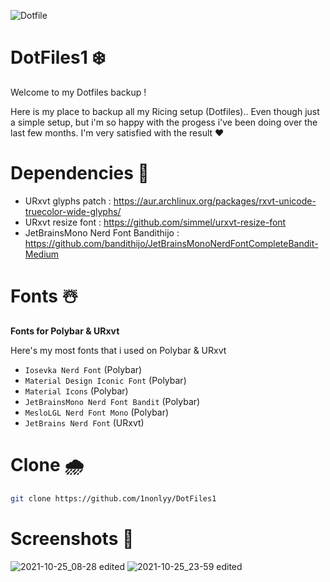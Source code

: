 ![Dotfile](https://user-images.githubusercontent.com/88080186/136683691-387b4688-8cc1-4cc7-9428-296bae1d73c7.png)

# DotFiles1 ❄️

Welcome to my Dotfiles backup !


Here is my place to backup all my Ricing setup (Dotfiles).. Even though just a simple setup, but i'm so happy with the progess i've been doing over the last few months. I'm very satisfied with the result ❤️

# Dependencies 💌 

* URxvt glyphs patch : https://aur.archlinux.org/packages/rxvt-unicode-truecolor-wide-glyphs/
* URxvt resize font : https://github.com/simmel/urxvt-resize-font
* JetBrainsMono Nerd Font Bandithijo : https://github.com/bandithijo/JetBrainsMonoNerdFontCompleteBandit-Medium 

# Fonts ☃️
<b>Fonts for Polybar & URxvt</b> 


Here's my most fonts that i used on Polybar & URxvt


 * `Iosevka Nerd Font` (Polybar)
 * `Material Design Iconic Font` (Polybar)
 * `Material Icons` (Polybar)
 * `JetBrainsMono Nerd Font Bandit` (Polybar)
 * `MesloLGL Nerd Font Mono` (Polybar)
 * `JetBrains Nerd Font` (URxvt)

# Clone 🌧
``` sh
git clone https://github.com/1nonlyy/DotFiles1

```

# Screenshots 🌌
![2021-10-25_08-28 edited](https://user-images.githubusercontent.com/88080186/138619201-ce5c3b94-cd78-4be7-8a1b-441c5c4126bf.png)
![2021-10-25_23-59 edited](https://user-images.githubusercontent.com/88080186/138730292-b152621a-e07c-4b9c-a76e-16da0258e345.png)












 
